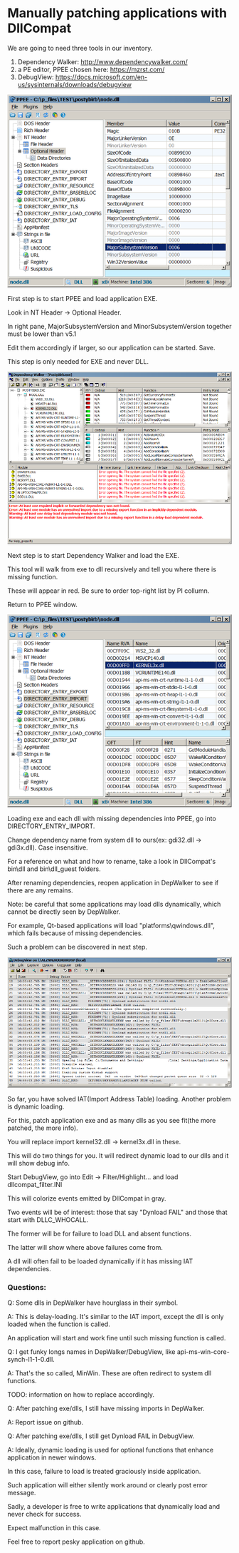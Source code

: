 # Manually patching applications with DllCompat

We are going to need three tools in our inventory.

1. Dependency Walker: http://www.dependencywalker.com/
2. a PE editor, PPEE chosen here: https://mzrst.com/
3. DebugView: https://docs.microsoft.com/en-us/sysinternals/downloads/debugview

![](patut_img/ppee_majmin.png?raw=true)

First step is to start PPEE and load application EXE.

Look in NT Header -> Optional Header.

In right pane, MajorSubsystemVersion and MinorSubsystemVersion together must be lower than v5.1

Edit them accordingly if larger, so our application can be started. Save.

This step is only needed for EXE and never DLL.


![](patut_img/depwalk_depmiss.png?raw=true)

Next step is to start Dependency Walker and load the EXE.

This tool will walk from exe to dll recursively and tell you where there is missing function.

These will appear in red. Be sure to order top-right list by PI collumn.

Return to PPEE window.


![](patut_img/ppee_depfix.png?raw=true)

Loading exe and each dll with missing dependencies into PPEE, go into DIRECTORY_ENTRY_IMPORT.

Change dependency name from system dll to ours(ex: gdi32.dll -> gdi3x.dll). Case insensitive.

For a reference on what and how to rename, take a look in DllCompat's bin\dll and bin\dll_guest folders.

After renaming dependencies, reopen application in DepWalker to see if there are any remains.

Note: be careful that some applications may load dlls dynamically, which cannot be directly seen by DepWalker.

For example, Qt-based applications will load "platforms\qwindows.dll", which fails because of missing dependencies.

Such a problem can be discovered in next step.


![](patut_img/debview_inspect.png?raw=true)

So far, you have solved IAT(Import Address Table) loading. Another problem is dynamic loading.

For this, patch application exe and as many dlls as you see fit(the more patched, the more info).

You will replace import kernel32.dll -> kernel3x.dll in these.

This will do two things for you. It will redirect dynamic load to our dlls and it will show debug info.

Start DebugView, go into Edit -> Filter/Highlight... and load dllcompat_filter.INI

This will colorize events emitted by DllCompat in gray.

Two events will be of interest: those that say "Dynload FAIL" and those that start with DLLC_WHOCALL.

The former will be for failure to load DLL and absent functions.

The latter will show where above failures come from.

A dll will often fail to be loaded dynamically if it has missing IAT dependencies.

### Questions:

Q: Some dlls in DepWalker have hourglass in their symbol.

A: This is delay-loading. It's similar to the IAT import, except the dll is only loaded when the function is called.

   An application will start and work fine until such missing function is called.


Q: I get funky longs names in DepWalker/DebugView, like api-ms-win-core-synch-l1-1-0.dll.

A: That's the so called, MinWin. These are often redirect to system dll functions.

   TODO: information on how to replace accordingly.
   

Q: After patching exe/dlls, I still have missing imports in DepWalker.

A: Report issue on github.


Q: After patching exe/dlls, I still get Dynload FAIL in DebugView.

A: Ideally, dynamic loading is used for optional functions that enhance application in newer windows.

   In this case, failure to load is treated graciously inside application.
   
   Such application will either silently work around or clearly post error message.
   
   Sadly, a developer is free to write applications that dynamically load and never check for success.
   
   Expect malfunction in this case.
   
   Feel free to report pesky application on github.
   